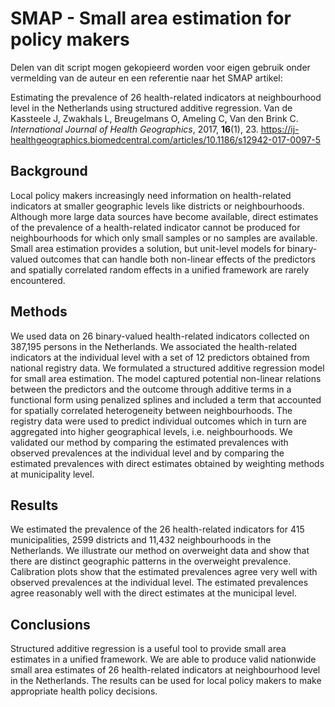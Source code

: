 # SMAP - Small area estimation for policy makers

Delen van dit script mogen gekopieerd worden voor eigen gebruik onder vermelding van de auteur en een referentie naar het SMAP artikel:

Estimating the prevalence of 26 health-related indicators at neighbourhood level in the Netherlands using structured additive regression. Van de Kassteele J, Zwakhals L, Breugelmans O, Ameling C, Van den Brink C. *International Journal of Health Geographics*, 2017, **16**(1), 23. https://ij-healthgeographics.biomedcentral.com/articles/10.1186/s12942-017-0097-5

## Background

Local policy makers increasingly need information on health-related indicators at smaller geographic levels like districts or neighbourhoods. Although more large data sources have become available, direct estimates of the prevalence of a health-related indicator cannot be produced for neighbourhoods for which only small samples or no samples are available. Small area estimation provides a solution, but unit-level models for binary-valued outcomes that can handle both non-linear effects of the predictors and spatially correlated random effects in a unified framework are rarely encountered.

## Methods

We used data on 26 binary-valued health-related indicators collected on 387,195 persons in the Netherlands. We associated the health-related indicators at the individual level with a set of 12 predictors obtained from national registry data. We formulated a structured additive regression model for small area estimation. The model captured potential non-linear relations between the predictors and the outcome through additive terms in a functional form using penalized splines and included a term that accounted for spatially correlated heterogeneity between neighbourhoods. The registry data were used to predict individual outcomes which in turn are aggregated into higher geographical levels, i.e. neighbourhoods. We validated our method by comparing the estimated prevalences with observed prevalences at the individual level and by comparing the estimated prevalences with direct estimates obtained by weighting methods at municipality level.

## Results

We estimated the prevalence of the 26 health-related indicators for 415 municipalities, 2599 districts and 11,432 neighbourhoods in the Netherlands. We illustrate our method on overweight data and show that there are distinct geographic patterns in the overweight prevalence. Calibration plots show that the estimated prevalences agree very well with observed prevalences at the individual level. The estimated prevalences agree reasonably well with the direct estimates at the municipal level.

## Conclusions

Structured additive regression is a useful tool to provide small area estimates in a unified framework. We are able to produce valid nationwide small area estimates of 26 health-related indicators at neighbourhood level in the Netherlands. The results can be used for local policy makers to make appropriate health policy decisions.
